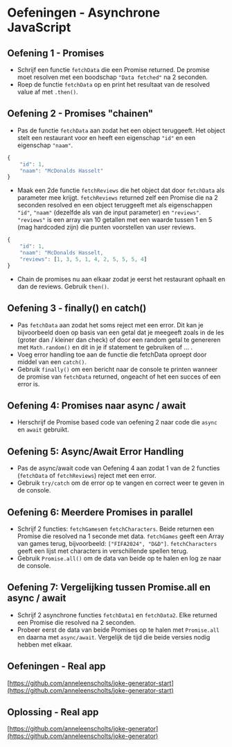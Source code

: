 # Oefeningen - Asynchrone JavaScript
## Oefening 1 - Promises
- Schrijf een functie `fetchData` die een Promise returned. De promise moet resolven met een boodschap `"Data fetched"` na 2 seconden.
- Roep de functie `fetchData` op en print het resultaat van de resolved value af met `.then()`.

## Oefening 2 - Promises "chainen"
- Pas de functie `fetchData` aan zodat het een object teruggeeft. Het object stelt een restaurant voor en heeft een eigenschap `"id"` en een eigenschap `"naam"`.

```js
{
    "id": 1,
    "naam": "McDonalds Hasselt"
}
```

- Maak een 2de functie `fetchReviews` die het object dat door `fetchData` als parameter mee krijgt. `fetchReviews` returned zelf een Promise die na 2 seconden resolved en een object teruggeeft met als eigenschappen `"id"`, `"naam"` (dezelfde als van de input parameter) en `"reviews"`. `"reviews"` is een array van 10 getallen met een waarde tussen 1 en 5 (mag hardcoded zijn) die punten voorstellen van user reviews.

```js
{
    "id": 1,
    "naam": "McDonalds Hasselt,
    "reviews": [1, 3, 5, 1, 4, 2, 5, 5, 5, 4]
}
```
- Chain de promises nu aan elkaar zodat je eerst het restaurant ophaalt en dan de reviews. Gebruik `then()`.

## Oefening 3 - finally() en catch()
- Pas `fetchData` aan zodat het soms reject met een error. Dit kan je bijvoorbeeld doen op basis van een getal dat je meegeeft zoals in de les (groter dan / kleiner dan check) of door een random getal te genereren met `Math.random()` en dit in je if statement te gebruiken of ... . 
- Voeg error handling toe aan de functie die fetchData oproept door middel van een `catch()`.
- Gebruik `finally()` om een bericht naar de console te printen wanneer de promise van `fetchData` returned, ongeacht of het een succes of een error is.

## Oefening 4: Promises naar async / await 
- Herschrijf de Promise based code van oefening 2 naar code die `async` en `await` gebruikt.

## Oefening 5: Async/Await Error Handling
- Pas de async/await code van Oefening 4 aan zodat 1 van de 2 functies (`fetchData` of `fetchReviews`) reject met een error.
- Gebruik `try/catch` om de error op te vangen en correct weer te geven in de console.

## Oefening 6: Meerdere Promises in parallel
- Schrijf 2 functies: `fetchGames`en `fetchCharacters`. Beide returnen een Promise die resolved na 1 seconde met data. `fetchGames` geeft een Array van games terug, bijvoorbeeld: `["FIFA2024", "D&D"]`. `fetchCharacters` geeft een lijst met characters in verschillende spellen terug.
- Gebruik `Promise.all()` om de data van beide op te halen en log ze naar de console.

## Oefening 7: Vergelijking tussen Promise.all en async / await
- Schrijf 2 asynchrone functies `fetchData1` en `fetchData2`. Elke returned een Promise die resolved na 2 seconden.
- Probeer eerst de data van beide Promises op te halen met `Promise.all` en daarna met `async/await`. Vergelijk de tijd die beide versies nodig hebben met elkaar.


## Oefeningen - Real app
[https://github.com/anneleenscholts/joke-generator-start](https://github.com/anneleenscholts/joke-generator-start)

## Oplossing - Real app
[https://github.com/anneleenscholts/joke-generator](https://github.com/anneleenscholts/joke-generator)
